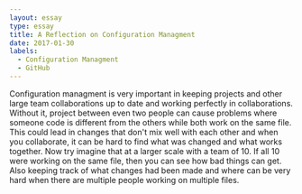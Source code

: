 ```yaml
---
layout: essay
type: essay
title: A Reflection on Configuration Managment
date: 2017-01-30
labels:
  - Configuration Managment
  - GitHub
---
```


Configuration managment is very important in keeping projects and other large team collaborations up to date and working perfectly in collaborations. Without it, project between even two people can cause problems where someone code is different from the others while both work on the same file. This could lead in changes that don't mix well with each other and when you collaborate, it can be hard to find what was changed and what works together. Now try imagine that at a larger scale with a team of 10. If all 10 were working on the same file, then you can see how bad things can get. Also keeping track of what changes had been made and where can be very hard when there are multiple people working on multiple files.